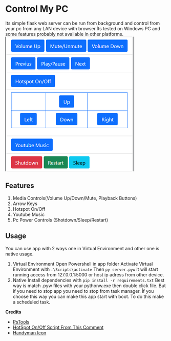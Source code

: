 
# Control My PC
 Its simple flask web server can be run from background and control from your pc from any LAN device with browser.İts tested on Windows PC and some features probably not available in other platforms.
![Screenshot](/static/screenshot1.png)
## Features

 1. Media Controls(Volume Up/Down/Mute, Playback Buttons)
 2. Arrow Keys
 3. Hotspot On/Off
 4. Youtube Music
 5. Pc Power Controls (Shotdown/Sleep/Restart)
 
## Usage
 You can use app with 2 ways one in Virtual Environment and other one is native usage.
 
 1. Virtual Environment
 Open Powershell in app folder
 Activate Virtual Environment with `.\Scripts\activate`
 Then `py server.pyw` it will start running access from 127.0.0.1:5000 or host ip adress from other device.
 2. Native
 Install dependencies with `pip install -r requirements.txt`
 Best way is match .pyw files with your pythonw.exe then double click file. 
 But if you need to stop app you need to stop from task manager. İf you choose this way you can make this app start with boot. To do this make a scheduled task.

 
**Credits**

 - [PsTools](https://docs.microsoft.com/en-us/sysinternals/downloads/pstools)
 - [HotSpot On/Off Script From This Comment](https://stackoverflow.com/a/65912082)
 - [Handyman Icon](https://material.io/resources/icons/?style=baseline)


